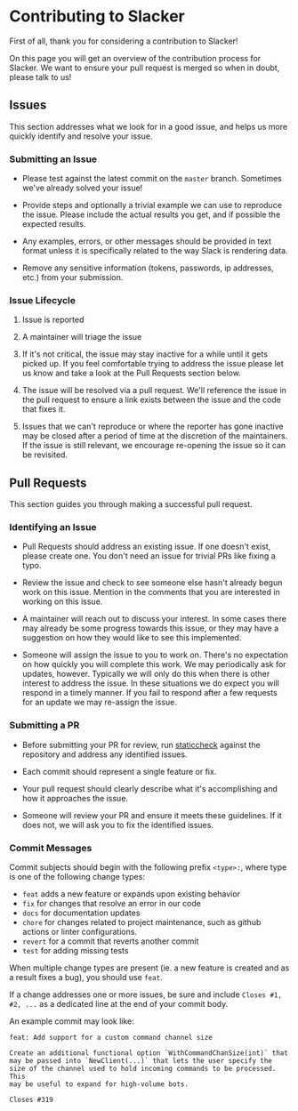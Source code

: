 # Contributing to Slacker

First of all, thank you for considering a contribution to Slacker!

On this page you will get an overview of the contribution process for Slacker.
We want to ensure your pull request is merged so when in doubt, please talk to
us!

## Issues

This section addresses what we look for in a good issue, and helps us more
quickly identify and resolve your issue.

### Submitting an Issue

* Please test against the latest commit on the `master` branch. Sometimes
  we've already solved your issue!

* Provide steps and optionally a trivial example we can use to reproduce
  the issue. Please include the actual results you get, and if possible the
  expected results.

* Any examples, errors, or other messages should be provided in text format
  unless it is specifically related to the way Slack is rendering data.

* Remove any sensitive information (tokens, passwords, ip addresses, etc.) from
  your submission.

### Issue Lifecycle

1. Issue is reported

2. A maintainer will triage the issue

3. If it's not critical, the issue may stay inactive for a while until it gets
   picked up. If you feel comfortable trying to address the issue please let us
   know and take a look at the Pull Requests section below.

4. The issue will be resolved via a pull request. We'll reference the issue in
   the pull request to ensure a link exists between the issue and the code that
   fixes it.

5. Issues that we can't reproduce or where the reporter has gone inactive may
   be closed after a period of time at the discretion of the maintainers. If the
   issue is still relevant, we encourage re-opening the issue so it can be
   revisited.

## Pull Requests

This section guides you through making a successful pull request.

### Identifying an Issue

* Pull Requests should address an existing issue. If one doesn't exist, please
  create one. You don't need an issue for trivial PRs like fixing a typo.

* Review the issue and check to see someone else hasn't already begun work on
  this issue. Mention in the comments that you are interested in working on
  this issue.

* A maintainer will reach out to discuss your interest. In some cases there may
  already be some progress towards this issue, or they may have a suggestion on
  how they would like to see this implemented.

* Someone will assign the issue to you to work on. There's no expectation on how
  quickly you will complete this work. We may periodically ask for updates,
  however. Typically we will only do this when there is other interest to
  address the issue. In these situations we do expect you will respond in a
  timely manner.  If you fail to respond after a few requests for an update we
  may re-assign the issue.

### Submitting a PR

* Before submitting your PR for review, run
  [staticcheck](https://staticcheck.io/) against the repository and address any
  identified issues.

* Each commit should represent a single feature or fix.

* Your pull request should clearly describe what it's accomplishing and how it
  approaches the issue.

* Someone will review your PR and ensure it meets these guidelines. If it does
  not, we will ask you to fix the identified issues.

### Commit Messages

Commit subjects should begin with the following prefix `<type>:`, where type is
one of the following change types:

- `feat` adds a new feature or expands upon existing behavior
- `fix` for changes that resolve an error in our code
- `docs` for documentation updates
- `chore` for changes related to project maintenance, such as github actions or linter configurations.
- `revert` for a commit that reverts another commit
- `test` for adding missing tests

When multiple change types are present (ie. a new feature is created and as a result fixes a bug), you should use `feat`.

If a change addresses one or more issues, be sure and include `Closes #1, #2,
...` as a dedicated line at the end of your commit body.

An example commit may look like:

```
feat: Add support for a custom command channel size

Create an additional functional option `WithCommandChanSize(int)` that
may be passed into `NewClient(...)` that lets the user specify the
size of the channel used to hold incoming commands to be processed. This
may be useful to expand for high-volume bots.

Closes #319
```
